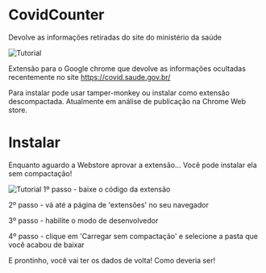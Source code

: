 # CovidCounter
Devolve as informações retiradas do site do ministério da saúde

![Tutorial](https://raw.githubusercontent.com/LeandroSQ/CovidCounter/master/example.png)

Extensão para o Google chrome que devolve as informações ocultadas recentemente no site https://covid.saude.gov.br/

Para instalar pode usar tamper-monkey ou instalar como extensão descompactada.
Atualmente em análise de publicação na Chrome Web store.


# Instalar 
Enquanto aguardo a Webstore aprovar a extensão...
Você pode instalar ela sem compactação!

![Tutorial](https://raw.githubusercontent.com/LeandroSQ/CovidCounter/master/tutorial.png)
1º passo - baixe o código da extensão

2º passo - vá até a página de 'extensões' no seu navegador

3º passo - habilite o modo de desenvolvedor

4º passo - clique em 'Carregar sem compactação' e selecione a pasta que você acabou de baixar

E prontinho, você vai ter os dados de volta! Como deveria ser!
